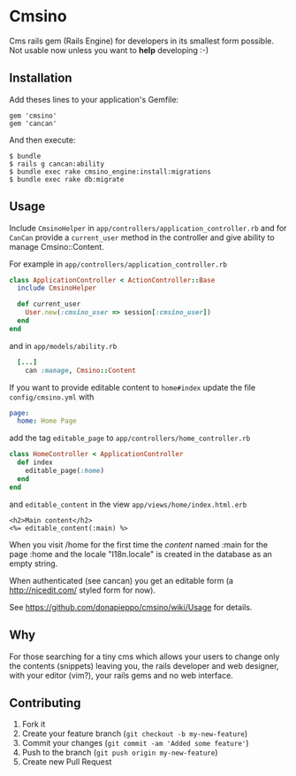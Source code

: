 # Cmsino

Cms rails gem (Rails Engine) for developers in its smallest form possible. Not usable now unless
you want to **help** developing :-)

## Installation

Add theses lines to your application's Gemfile:

    gem 'cmsino'
    gem 'cancan'

And then execute:

    $ bundle
    $ rails g cancan:ability
    $ bundle exec rake cmsino_engine:install:migrations
    $ bundle exec rake db:migrate

## Usage

Include `CmsinoHelper` in `app/controllers/application_controller.rb` and
for `CanCan` provide a `current_user` method in the controller and give 
ability to manage Cmsino::Content.

For example in `app/controllers/application_controller.rb`

```ruby
class ApplicationController < ActionController::Base
  include CmsinoHelper

  def current_user
    User.new(:cmsino_user => session[:cmsino_user])
  end 
end
```

and in `app/models/ability.rb`

```ruby
  [...]
    can :manage, Cmsino::Content

```


If you want to provide editable content to `home#index`
update the file `config/cmsino.yml` with 

```yaml
page:
  home: Home Page
```

add the tag `editable_page` to 
`app/controllers/home_controller.rb`

```ruby
class HomeController < ApplicationController
  def index
    editable_page(:home)
  end
end
```

and `editable_content` in the view `app/views/home/index.html.erb`

```erb
<h2>Main content</h2>
<%= editable_content(:main) %>
```

When you visit /home for the first time the *content* named
:main for the page :home and the locale "I18n.locale"
is created in the database as an empty string.

When authenticated (see cancan) you get an editable 
form (a http://nicedit.com/ styled form for now).

See https://github.com/donapieppo/cmsino/wiki/Usage for details.

## Why

For those searching for a tiny cms which allows your users to change 
only the contents (snippets) leaving you, the rails developer and web designer, 
with your editor (vim?), your rails gems and no web interface.

## Contributing

1. Fork it
2. Create your feature branch (`git checkout -b my-new-feature`)
3. Commit your changes (`git commit -am 'Added some feature'`)
4. Push to the branch (`git push origin my-new-feature`)
5. Create new Pull Request
